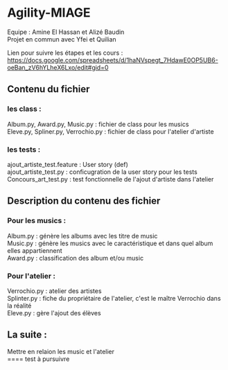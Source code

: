 # Agility-MIAGE

Equipe : Amine El Hassan  et Alizé Baudin <br>
Projet en commun avec Yfei et Quilian <br>

Lien pour suivre les étapes et les cours : <br>
https://docs.google.com/spreadsheets/d/1haNVspegt_7HdawE0OP5UB6-oeBan_zV6hYLheX6Lxo/edit#gid=0 <br>

## Contenu du fichier 
### les class :
Album.py, Award.py, Music.py : fichier de class pour les musics <br>
Eleve.py, Spliner.py, Verrochio.py : fichier de class pour l'atelier d'artiste<br>


### les tests :
ajout_artiste_test.feature : User story (def) <br>
ajout_artiste_test.py : conficugration de la user story pour les tests <br>
Concours_art_test.py : test fonctionnelle de l'ajout d'artiste dans l'atelier <br>

## Description du contenu des fichier
### Pour les musics :
Album.py : génère les albums avec les titre de music <br>
Music.py : génère les musics avec le caractéristique et dans quel album elles appartiennent <br>
Award.py : classification des album et/ou music <br>

### Pour l'atelier :
Verrochio.py : atelier des artistes <br>
Splinter.py : fiche du propriétaire de l'atelier, c'est le maître Verrochio dans la réalité <br>
Eleve.py : gère l'ajout des élèves <br>

## La suite :
Mettre en relaion les music et l'atelier <br>
 ==== test à pursuivre <br>

